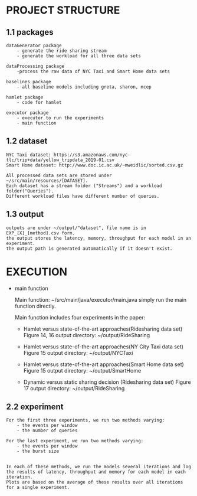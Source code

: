 PROJECT STRUCTURE
====

1.1 packages
----

    dataGenerator package
        - generate the ride sharing stream
        - generate the workload for all three data sets

    dataProcessing package
        -process the raw data of NYC Taxi and Smart Home data sets

    baselines package
        - all baseline models including greta, sharon, mcep

    hamlet package
        - code for hamlet

    executor package
        - executor to run the experiments
        - main function

1.2 dataset
----

    NYC Taxi dataset: https://s3.amazonaws.com/nyc-tlc/trip+data/yellow_tripdata_2019-01.csv
    Smart Home dataset: http://www.doc.ic.ac.uk/~mweidlic/sorted.csv.gz

    All processed data sets are stored under ~/src/main/resources/[DATASET].
    Each dataset has a stream folder ("Streams") and a workload folder("Queries").
    Different workload files have different number of queries.

1.3 output
----

    outputs are under ~/output/"dataset", file name is in EXP_[X]_[method].csv form.
    the output stores the latency, memory, throughput for each model in an experiment.
    the output path is generated automatically if it doesn't exist.


EXECUTION
====

* main function


    Main function: ~/src/main/java/executor/main.java
    simply run the main function directly.

    Main function includes four experiments in the paper:
    - Hamlet versus state-of-the-art approaches(Ridesharing data set)
        Figure 14, 16
        output directory: ~/output/RideSharing

    - Hamlet versus state-of-the-art approaches(NY City Taxi data set)
        Figure 15
        output directory: ~/output/NYCTaxi

    - Hamlet versus state-of-the-art approaches(Smart Home data set)
        Figure 15
        output directory: ~/output/SmartHome

    - Dynamic versus static sharing decision (Ridesharing data set)
        Figure 17
        output directory: ~/output/RideSharing

2.2 experiment
----
    
    For the first three experiments, we run two methods varying:
        - the events per window
        - the number of queries

    For the last experiment, we run two methods varying:
        - the events per window
        - the burst size


    In each of these methods, we run the models several iterations and log the results of latency, throughput and memory for each model in each iteration.
    Plots are based on the average of these results over all iterations for a single experiment.

